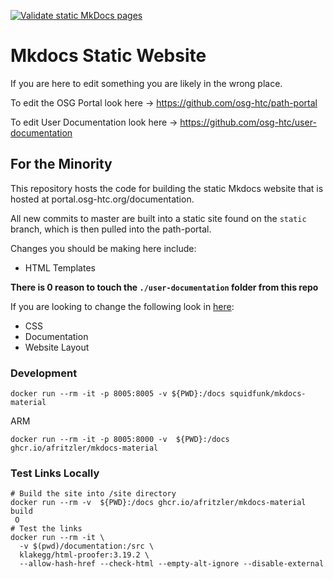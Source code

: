 [![Validate static MkDocs pages](https://github.com/osg-htc/path-portal-documentation/actions/workflows/validate-mkdocs.yml/badge.svg)](https://github.com/osg-htc/path-portal-documentation/actions/workflows/validate-mkdocs.yml)

# Mkdocs Static Website 

If you are here to edit something you are likely in the wrong place. 

To edit the OSG Portal look here -> https://github.com/osg-htc/path-portal

To edit User Documentation look here -> https://github.com/osg-htc/user-documentation

## For the Minority

This repository hosts the code for building the static Mkdocs website that is hosted at portal.osg-htc.org/documentation. 

All new commits to master are built into a static site found on the ```static``` branch, which is then pulled into the path-portal.

Changes you should be making here include:
- HTML Templates

**There is 0 reason to touch the ```./user-documentation``` folder from this repo** 

If you are looking to change the following look in [here](https://github.com/osg-htc/user-documentation):
- CSS
- Documentation
- Website Layout

### Development

```shell
docker run --rm -it -p 8005:8005 -v ${PWD}:/docs squidfunk/mkdocs-material
```

ARM
```shell
docker run --rm -it -p 8005:8000 -v  ${PWD}:/docs ghcr.io/afritzler/mkdocs-material
```

### Test Links Locally
 
```shell
# Build the site into /site directory
docker run --rm -v  ${PWD}:/docs ghcr.io/afritzler/mkdocs-material build
 O
# Test the links
docker run --rm -it \
  -v $(pwd)/documentation:/src \
  klakegg/html-proofer:3.19.2 \
  --allow-hash-href --check-html --empty-alt-ignore --disable-external
```
